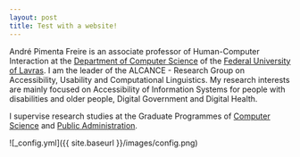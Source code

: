 ```yaml
---
layout: post
title: Test with a website!
---
```


André Pimenta Freire is an associate professor of Human-Computer Interaction at the [Department of Computer Science](http://www.dcc.ufla.br) of the [Federal University of Lavras](http://www.ufla.br).  I am the leader of the ALCANCE - Research Group on Accessibility, Usability and Computational Linguistics. My research interests are mainly focused on Accessibility of Information Systems for people with disabilities and older people, Digital Government and Digital Health.

I supervise research studies at the Graduate Programmes of [Computer Science](https://prpg.ufla.br/_ppg/computacao/) and [Public Administration](https://sigaa.ufla.br/sigaa/public/programa/portal.jsf?lc=pt_BR&id=1844).

![_config.yml]({{ site.baseurl }}/images/config.png)
